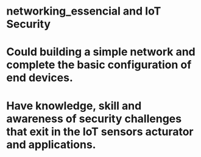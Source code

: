 # networking_essencial and IoT Security
# Could building a simple network and complete the basic configuration of end devices.
# Have knowledge, skill and awareness of security challenges that exit in the IoT sensors acturator and applications.
